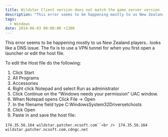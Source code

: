 ```yaml
---
title: Wildstar Client version does not match the game server version
description: "This error seems to be happening mostly to us New Zealand players.. looks like a DNS issue. The fix is to use a VPN tunnel for when you first open a lau..."
tags:
  - Windows
date: 2014-06-03 00:00:00 +1300
---
```

This error seems to be happening mostly to us New Zealand players.. looks like a DNS issue. The fix is to use a VPN tunnel for when you first open a launcher or edit the host file.

To edit the Host file do the following:

  1. Click Start
  2. All Programs
  3. Accessories
  4. Right click Notepad and select Run as administrator
  5. Click Continue on the &#8220;Windows needs your permission&#8221; UAC window.
  6. When Notepad opens Click File -> Open
  7. In the filename field type C:WindowsSystem32Driversetchosts
  8. Click Open
  9. Paste in and save the host file:

`174.35.56.164 wildstar.patcher.ncsoft.com``<br />
` `174.35.56.164 wildstar.patcher.ncsoft.com.cdngc.net`
